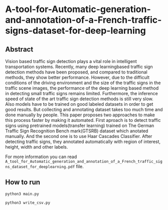 # A-tool-for-Automatic-generation-and-annotation-of-a-French-traffic-signs-dataset-for-deep-learning

## Abstract
Vision based traffic sign detection plays a vital role in intelligent transportation systems. Recently, many deep learning­based traffic sign detection methods have been proposed, and compared to traditional methods, they show better performance. However, due to the difficult conditions of the driving environment and the size of the traffic signs in the traffic scene images, the performance of the deep learning based method in detecting small traffic signs remains limited. Furthermore, the inference speed of state of the art traffic sign detection methods is still very slow. Also models have to be trained on good labeled datasets in order to get good results. But collecting and annotating dataset takes too much time and done manually by people. This paper proposes two approaches to make this process faster by making it automated. First aproach is to detect traffic signs using pretrained models(transfer learning) trained on The German Traffic Sign Recognition Bench mark(GTSRB) dataset which anotated manually. And the second one is to use Haar Cascades Classifier. After detecting traffic signs, they annotated automatically with region of interest, height, width and other labels.

For more information you can read `A_tool_for_Automatic_generation_and_annotation_of_a_French_traffic_signs_dataset_for_deeplearning.pdf` file.

## How to run

`python3 main.py`

`python3 write_csv.py`
